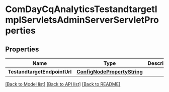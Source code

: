 # ComDayCqAnalyticsTestandtargetImplServletsAdminServerServletProperties

## Properties
Name | Type | Description | Notes
------------ | ------------- | ------------- | -------------
**TestandtargetEndpointUrl** | [**ConfigNodePropertyString**](configNodePropertyString.md) |  | [optional] 

[[Back to Model list]](../README.md#documentation-for-models) [[Back to API list]](../README.md#documentation-for-api-endpoints) [[Back to README]](../README.md)


